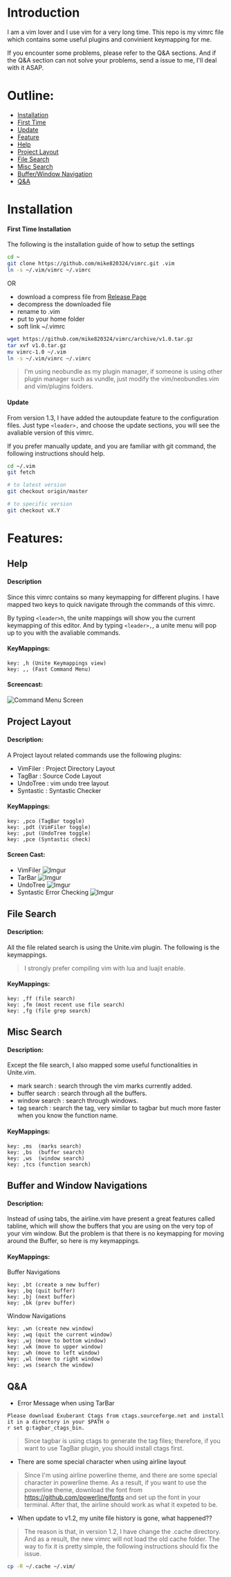 # Introduction
I am a vim lover and I use vim for a very long time. This repo is my vimrc file which contains some useful plugins and convinient keymapping for me.

If you encounter some problems, please refer to the Q&A sections. And if the Q&A section can not solve your problems, send a issue to me, I'll deal with it ASAP.

# Outline:
* [Installation](#InstallSection)
 * [First Time](#FirstTimeInstallSection) 
 * [Update](#UpdateInstallSection)
* [Feature](#FeatureSection)
 * [Help](#HelpSection)
 * [Project Layout](#ProjectLayoutSection)
 * [File Search](#FileSearchSection)
 * [Misc Search](#MiscSearchSection)
 * [Buffer/Window Navigation](#NavigationSection)
* [Q&A](#QandASection)

# <a name="InstallSection"></a> Installation
#### <a name="FirstTimeInstallSection"></a> First Time Installation
The following is the installation guide of how to setup the settings
```bash
cd ~
git clone https://github.com/mike820324/vimrc.git .vim
ln -s ~/.vim/vimrc ~/.vimrc
```
OR

* download a compress file from [Release Page](https://github.com/mike820324/vimrc/releases)
* decompress the downloaded file
* rename to .vim
* put to your home folder
* soft link ~/.vimrc
```bash
wget https://github.com/mike820324/vimrc/archive/v1.0.tar.gz
tar xvf v1.0.tar.gz
mv vimrc-1.0 ~/.vim
ln -s ~/.vim/vimrc ~/.vimrc
```
>I'm using neobundle as my plugin manager, if someone is using other plugin manager such as vundle, just modify the vim/neobundles.vim 
and vim/plugins folders.

#### <a name="UpdateInstallSection"></a> Update
From version 1.3, I have added the autoupdate feature to the configuration files.
Just type ```<leader>,``` and choose the update sections, you will see the avaliable version of this vimrc.


If you prefer manually update, and you are familiar with git command, the following instructions should help.
```bash
cd ~/.vim
git fetch

# to latest version
git checkout origin/master

# to specific version
git checkout vX.Y
```

# <a name="FeatureSection"></a> Features:
## <a name="HelpSection"></a> Help 
#### Description
Since this vimrc contains so many keymapping for different plugins. 
I have mapped two keys to quick navigate through the commands of this vimrc.

By typing ```<leader>h```, the unite mappings will show you the current keymapping of this editor.
And by typing ```<leader>,```, a unite menu will pop up to you with the avaliable commands.

#### KeyMappings:
```
key: ,h (Unite Keymappings view)
key: ,, (Fast Command Menu)
```
#### Screencast:
![Command Menu Screen](http://i.imgur.com/AIvpcXU.gif)

## <a name="ProjectLayoutSection"></a> Project Layout
#### Description:
A Project layout related commands use the following plugins:
* VimFiler  : Project Directory Layout
* TagBar    : Source Code Layout
* UndoTree  : vim undo tree layout
* Syntastic : Syntastic Checker

#### KeyMappings: 
```
key: ,pco (TagBar toggle)
key: ,pdt (VimFiler toggle)
key: ,put (UndoTree toggle)
key: ,pce (Syntastic check)
```

#### Screen Cast:
- VimFiler
![Imgur](http://i.imgur.com/BGdTYkM.png)
- TarBar
![Imgur](http://i.imgur.com/gKsXEMc.png?1)
- UndoTree
![Imgur](http://i.imgur.com/TIhiOf1.png)
- Syntastic Error Checking
![Imgur](http://i.imgur.com/OjOB7lH.png)

## <a name="FileSearchSection"></a> File Search
#### Description:
All the file related search is using the Unite.vim plugin. The following is the keymappings.
>I strongly prefer compiling vim with lua and luajit enable.

#### KeyMappings:
```
key: ,ff (file search)
key: ,fm (most recent use file search)
key: ,fg (file grep search)
```

## <a name="MiscSearchSection"></a> Misc Search
#### Description:
Except the file search, I also mapped some useful functionalities in Unite.vim.
* mark search   : search through the vim marks currently added.
* buffer search : search through all the buffers.
* window search : search through windows.
* tag search    : search the tag, very similar to tagbar but much more faster when you know the function name.

#### KeyMappings:
```
key: ,ms  (marks search)
key: ,bs  (buffer search)
key: ,ws  (window search)
key: ,tcs (function search)
```

## <a name="NavigationSection"></a> Buffer and Window Navigations
#### Description:
Instead of using tabs, the airline.vim have present a great features called tabline, 
which will show the buffers that you are using on the very top of your vim window.
But the problem is that there is no keymapping for moving around the Buffer, so here is my keymappings.

#### KeyMappings:
Buffer Navigations
```
key: ,bt (create a new buffer)
key: ,bq (quit buffer)
key: ,bj (next buffer)
key: ,bk (prev buffer)
```

Window Navigations
```
key: ,wn (create new window)
key: ,wq (quit the current window)
key: ,wj (move to bottom window)
key: ,wk (move to upper window)
key: ,wh (move to left window)
key: ,wl (move to right window)
key: ,ws (search the window)
```

## <a name="QandASection"></a> Q&A
* Error Message when using TarBar

```
Please download Exuberant Ctags from ctags.sourceforge.net and install it in a directory in your $PATH o
r set g:tagbar_ctags_bin.
```

>Since tagbar is using ctags to generate the tag files; therefore, if you want to use TagBar plugin, you should install ctags first.

* There are some special character when using airline layout

>Since I'm using airline powerline theme, and there are some special character in powerline theme. As a result, if you want to use the powerline theme, download the font from https://github.com/powerline/fonts and set up the font in your terminal. After that, the airline should work as what it expeted to be.

* When update to v1.2, my unite file history is gone, what happened??

>The reason is that, in version 1.2, I have change the .cache directory. And as a result, the new vimrc will not load the old cache folder. The way to fix it is pretty simple, the following instructions should fix the issue.

```bash
cp -R ~/.cache ~/.vim/
```

